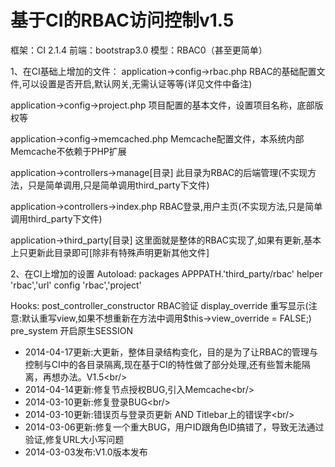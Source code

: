 基于CI的RBAC访问控制v1.5
=======

框架：CI 2.1.4
前端：bootstrap3.0
模型：RBAC0（甚至更简单）

1、在CI基础上增加的文件：
application->config->rbac.php
RBAC的基础配置文件,可以设置是否开启,默认网关,无需认证等等(详见文件中备注)

application->config->project.php
项目配置的基本文件，设置项目名称，底部版权等

application->config->memcached.php
Memcache配置文件，本系统内部Memcache不依赖于PHP扩展

application->controllers->manage[目录]
此目录为RBAC的后端管理(不实现方法，只是简单调用,只是简单调用third_party下文件)

application->controllers->index.php
RBAC登录,用户主页(不实现方法,只是简单调用third_party下文件)

application->third_party[目录]
这里面就是整体的RBAC实现了,如果有更新,基本上只更新此目录即可[除非有特殊声明更新其他文件]

2、在CI上增加的设置
Autoload:
    packages    APPPATH.'third_party/rbac'
    helper      'rbac','url'
    config      'rbac','project'
    
Hooks:
    post_controller_constructor     RBAC验证
    display_override                重写显示(注意:默认重写view,如果不想重新在方法中调用$this->view_override = FALSE;)
    pre_system                      开启原生SESSION

* 2014-04-17更新:大更新，整体目录结构变化，目的是为了让RBAC的管理与控制与CI中的各目录隔离,现在基于CI的特性做了部分处理,还有些暂未能隔离，再想办法。V1.5<br/\>
* 2014-04-14更新:修复节点授权BUG,引入Memcache<br/\>
* 2014-03-10更新:修复登录BUG<br/\>
* 2014-03-10更新:错误页与登录页更新 AND Titlebar上的错误字<br/\>
* 2014-03-06更新:修复一个重大BUG，用户ID跟角色ID搞错了，导致无法通过验证,修复URL大小写问题
* 2014-03-03发布:V1.0版本发布